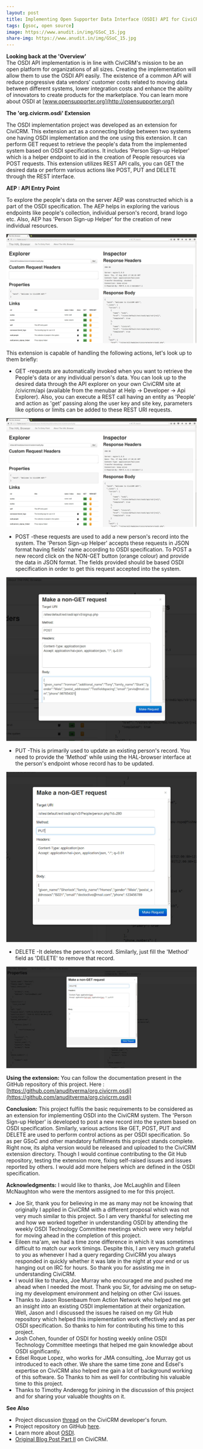```yaml
---
layout: post
title: Implementing Open Supporter Data Interface (OSDI) API for CiviCRM Part II - Concluding Post
tags: [gsoc, open source]
image: https://www.anudit.in/img/GSoC_15.jpg
share-img: https://www.anudit.in/img/GSoC_15.jpg
---
```


__Looking back at the 'Overview'__
<br>The OSDI API implementation is in line with CiviCRM's mission to be an open platform for organizations of all sizes. Creating the implementation will allow them to use the OSDI API easily. The existence of a common API will reduce progressive data vendors’ customer costs related to moving data between different systems, lower integration costs and enhance the ability of innovators to create products for the marketplace. You can learn more about OSDI at [www.opensupporter.org](http://opensupporter.org/)
 

__The 'org.civicrm.osdi' Extension__

The OSDI implementation project was developed as an extension for CiviCRM. This extension act as a connecting bridge between two systems one having OSDI implementation and the one using this extension. It can perform GET request to retrieve the people's data from the implemented system based on OSDI specifications. It includes 'Person Sign-up Helper' which is a helper endpoint to aid in the creation of People resources via POST requests. This extension utilizes REST API calls, you can GET the desired data or perform various actions like POST, PUT and DELETE through the REST interface.

__AEP : API Entry Point__

To explore the people's data on the server AEP was constructed which is a part of the OSDI specification. The AEP helps in exploring the various endpoints like people's collection, individual person's record, brand logo etc. Also, AEP has 'Person Sign-up Helper' for the creation of new individual resources.

![AEP](/img/gsoc/AEP.jpg "AEP")

This extension is capable of handling the following actions, let's look up to them briefly:

* GET -requests are automatically invoked when you want to retrieve the People's data or any individual person's data. You can look up to the desired data through the API explorer on your own CiviCRM site at /civicrm/api (available from the menubar at Help -> Developer -> Api Explorer). Also, you can execute a REST call having an entity as 'People' and action as 'get' passing along the user key and site key, parameters like options or limits can be added to these REST URI requests.

![GET](/img/gsoc/AEP.jpg "GET")

* POST -these requests are used to add a new person's record into the system. The 'Person Sign-up Helper' accepts these requests in JSON format having fields' name according to OSDI specification. To POST a new record click on the NON-GET button (orange colour) and provide the data in JSON format. The fields provided should be based OSDI specification in order to get this request accepted into the system.

![POST](/img/gsoc/POST.jpg "POST")

* PUT -This is primarily used to update an existing person's record. You need to provide the 'Method' while using the HAL-browser interface at the person's endpoint whose record has to be updated.

![PUT](/img/gsoc/PUT.jpg "PUT")

* DELETE -It deletes the person's record. Similarly, just fill the 'Method' field as 'DELETE' to remove that record.

![DELETE](/img/gsoc/DELETE.jpg "DELETE")

__Using the extension:__
You can follow the documentation present in the GitHub repository of this project. Here : [https://github.com/anuditverma/org.civicrm.osdi](https://github.com/anuditverma/org.civicrm.osdi)

__Conclusion:__
This project fulfils the basic requirements to be considered as an extension for implementing OSDI into the CiviCRM system. The 'Person Sign-up Helper' is developed to post a new record into the system based on OSDI specification. Similarly, various actions like GET, POST, PUT and DELETE are used to perform control actions as per OSDI specification. So as per GSoC and other mandatory fulfillments this project stands complete. Right now, its alpha version would be released and uploaded to the CiviCRM extension directory. Though I would continue contributing to the Git Hub repository, testing the extension more, fixing self-raised issues and issues reported by others. I would add more helpers which are defined in the OSDI specification.

__Acknowledgments:__
I would like to thanks, Joe McLaughlin and Eileen McNaughton who were the mentors assigned to me for this project.

* Joe Sir, thank you for believing in me as many may not be knowing that originally I applied in CiviCRM with a different proposal which was not very much similar to this project. So I am very thankful for selecting me and how we worked together in understanding OSDI by attending the weekly OSDI Technology Committee meetings which were very helpful for moving ahead in the completion of this project.
* Eileen ma'am, we had a time zone difference in which it was sometimes difficult to match our work timings. Despite this, I am very much grateful to you as whenever I had a query regarding CiviCRM you always responded in quickly whether it was late in the night at your end or us hanging out on IRC for hours. So thank you for assisting me in understanding CiviCRM.
* I would like to thanks, Joe Murray who encouraged me and pushed me ahead when I needed the most. Thank you Sir, for advising me on setup-ing my development environment and helping on other Civi issues.
* Thanks to Jason Rosenbaum from Action Network who helped me get an insight into an existing OSDI implementation at their organization. Well, Jason and I discussed the issues he raised on my Git Hub repository which helped this implementation work effectively and as per OSDI specification. So thanks to him for contributing his time to this project.
* Josh Cohen, founder of OSDI for hosting weekly online OSDI Technology Committee meetings that helped me gain knowledge about OSDI significantly.
* Edsel Roque Lopez, who works for JMA consulting, Joe Murray got us introduced to each other. We share the same time zone and Edsel's expertise on CiviCRM also helped me gain a lot of background working of this software. So Thanks to him as well for contributing his valuable time to this project.
* Thanks to Timothy Anderegg for joining in the discussion of this project and for sharing your valuable thoughts on it.

__See Also__

* Project discussion [thread](https://forum.civicrm.org/index.php?topic=36374.0) on the CiviCRM developer's forum.
* Project repository on GitHub [here](https://github.com/anuditverma/org.civicrm.osdi).
* Learn more about [OSDI](http://opensupporter.org/).
* [Original Blog Post Part II](https://civicrm.org/blog/anudit-verma/implementing-the-open-supporter-data-interface-osdi-api-for-civicrm-gsoc) on CiviCRM.